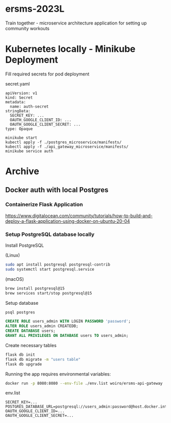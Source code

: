 # ersms-2023L
Train together - microservice architecture application for setting up community workouts

# Kubernetes locally - Minikube Deployment

Fill required secrets for pod deployment

secret.yaml
```
apiVersion: v1
kind: Secret
metadata:
  name: auth-secret
stringData:
  SECRET_KEY: ...
  OAUTH_GOOGLE_CLIENT_ID: ...
  OAUTH_GOOGLE_CLIENT_SECRET: ...
type: Opaque
```

```shell
minikube start
kubectl apply -f ./postgres_microservice/manifests/
kubectl apply -f ./api_gateway_microservice/manifests/
minikube service auth
```

# Archive

## Docker auth with local Postgres

### Containerize Flask Application
https://www.digitalocean.com/community/tutorials/how-to-build-and-deploy-a-flask-application-using-docker-on-ubuntu-20-04

### Setup PostgreSQL database locally
Install PostgreSQL

(Linux)
```bash
sudo apt install postgresql postgresql-contrib
sudo systemctl start postgresql.service
```
(macOS)
```bash
brew install postgresql@15
brew services start/stop postgresql@15
```

Setup database
```bash
psql postgres
```
```SQL
CREATE ROLE users_admin WITH LOGIN PASSWORD 'password';
ALTER ROLE users_admin CREATEDB;
CREATE DATABASE users;
GRANT ALL PRIVILEGES ON DATABASE users TO users_admin;
```

Create necessary tables
```bash
flask db init
flask db migrate -m "users table"
flask db upgrade
```

Running the app requires environmental variables:
```bash
docker run -p 8080:8080 --env-file ./env.list woiro/ersms-api-gateway
```

env.list
```
SECRET_KEY=...
POSTGRES_DATABASE_URL=postgresql://users_admin:password@host.docker.internal/users
OAUTH_GOOGLE_CLIENT_ID=...
OAUTH_GOOGLE_CLIENT_SECRET=...
```